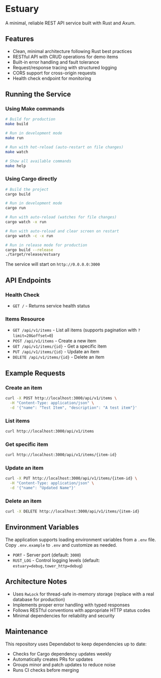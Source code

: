 # Estuary

A minimal, reliable REST API service built with Rust and Axum.

## Features

- Clean, minimal architecture following Rust best practices
- RESTful API with CRUD operations for demo items
- Built-in error handling and fault tolerance
- Request/response tracing with structured logging
- CORS support for cross-origin requests
- Health check endpoint for monitoring

## Running the Service

### Using Make commands
```bash
# Build for production
make build

# Run in development mode
make run

# Run with hot-reload (auto-restart on file changes)
make watch

# Show all available commands
make help
```

### Using Cargo directly
```bash
# Build the project
cargo build

# Run in development mode
cargo run

# Run with auto-reload (watches for file changes)
cargo watch -x run

# Run with auto-reload and clear screen on restart
cargo watch -c -x run

# Run in release mode for production
cargo build --release
./target/release/estuary
```

The service will start on `http://0.0.0.0:3000`

## API Endpoints

### Health Check
- `GET /` - Returns service health status

### Items Resource
- `GET /api/v1/items` - List all items (supports pagination with `?limit=20&offset=0`)
- `POST /api/v1/items` - Create a new item
- `GET /api/v1/items/{id}` - Get a specific item
- `PUT /api/v1/items/{id}` - Update an item
- `DELETE /api/v1/items/{id}` - Delete an item

## Example Requests

### Create an item
```bash
curl -X POST http://localhost:3000/api/v1/items \
  -H "Content-Type: application/json" \
  -d '{"name": "Test Item", "description": "A test item"}'
```

### List items
```bash
curl http://localhost:3000/api/v1/items
```

### Get specific item
```bash
curl http://localhost:3000/api/v1/items/{item-id}
```

### Update an item
```bash
curl -X PUT http://localhost:3000/api/v1/items/{item-id} \
  -H "Content-Type: application/json" \
  -d '{"name": "Updated Name"}'
```

### Delete an item
```bash
curl -X DELETE http://localhost:3000/api/v1/items/{item-id}
```

## Environment Variables

The application supports loading environment variables from a `.env` file. Copy `.env.example` to `.env` and customize as needed.

- `PORT` - Server port (default: `3000`)
- `RUST_LOG` - Control logging levels (default: `estuary=debug,tower_http=debug`)

## Architecture Notes

- Uses `RwLock` for thread-safe in-memory storage (replace with a real database for production)
- Implements proper error handling with typed responses
- Follows RESTful conventions with appropriate HTTP status codes
- Minimal dependencies for reliability and security

## Maintenance

This repository uses Dependabot to keep dependencies up to date:
- Checks for Cargo dependency updates weekly
- Automatically creates PRs for updates
- Groups minor and patch updates to reduce noise
- Runs CI checks before merging
